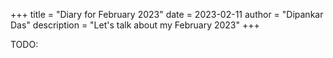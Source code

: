 +++
title = "Diary for February 2023"
date = 2023-02-11
author = "Dipankar Das"
description = "Let's talk about my February 2023"
+++



TODO: 
